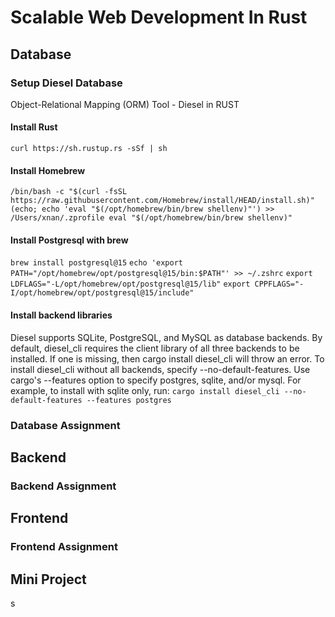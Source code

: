 # Scalable Web Development In Rust
## Database
### Setup Diesel Database
Object-Relational Mapping (ORM) Tool - Diesel in RUST
#### Install Rust
`curl https://sh.rustup.rs -sSf | sh`
#### Install Homebrew
`/bin/bash -c "$(curl -fsSL https://raw.githubusercontent.com/Homebrew/install/HEAD/install.sh)"`
`(echo; echo 'eval "$(/opt/homebrew/bin/brew shellenv)"') >> /Users/xnan/.zprofile eval "$(/opt/homebrew/bin/brew shellenv)"`
#### Install Postgresql with brew
`brew install postgresql@15`
`echo 'export PATH="/opt/homebrew/opt/postgresql@15/bin:$PATH"' >> ~/.zshrc`
`export LDFLAGS="-L/opt/homebrew/opt/postgresql@15/lib"`
`export CPPFLAGS="-I/opt/homebrew/opt/postgresql@15/include"`
#### Install backend libraries
Diesel supports SQLite, PostgreSQL, and MySQL as database backends. By default, diesel_cli requires the client library of all three backends to be installed. If one is missing, then cargo install diesel_cli will throw an error. To install diesel_cli without all backends, specify --no-default-features. Use cargo's --features option to specify postgres, sqlite, and/or mysql. For example, to install with sqlite only, run:
`cargo install diesel_cli --no-default-features --features postgres`
### Database Assignment
## Backend
### Backend Assignment
## Frontend
### Frontend Assignment
## Mini Project
s



